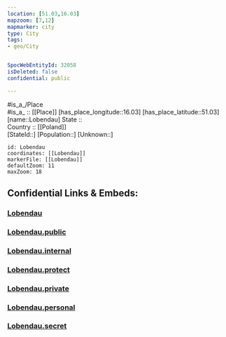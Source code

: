```yaml
---
location: [51.03,16.03] 
mapzoom: [7,12] 
mapmarker: city 
type: City
tags:
- geo/City


SpocWebEntityId: 32058
isDeleted: false
confidential: public

---
```

#is_a_/Place  
#is_a_ :: [[Place]] 
[has_place_longitude::16.03] 
[has_place_latitude::51.03] 
[name::Lobendau] 
State ::  
Country :: [[Poland]]  
[StateId::] 
[Population::] 
[Unknown::] 


```leaflet
id: Lobendau
coordinates: [[Lobendau]] 
markerFile: [[Lobendau]] 
defaultZoom: 11 
maxZoom: 18
```


## Confidential Links & Embeds: 

### [Lobendau](/_Standards/Earth/Continent/Europe/Europe~East/Poland/Provinces~Poland/Lower_Silesian/City/Lobendau.md) 

### [Lobendau.public](/_public/Earth/Continent/Europe/Europe~East/Poland/Provinces~Poland/Lower_Silesian/City/Lobendau.public.md) 

### [Lobendau.internal](/_internal/Earth/Continent/Europe/Europe~East/Poland/Provinces~Poland/Lower_Silesian/City/Lobendau.internal.md) 

### [Lobendau.protect](/_protect/Earth/Continent/Europe/Europe~East/Poland/Provinces~Poland/Lower_Silesian/City/Lobendau.protect.md) 

### [Lobendau.private](/_private/Earth/Continent/Europe/Europe~East/Poland/Provinces~Poland/Lower_Silesian/City/Lobendau.private.md) 

### [Lobendau.personal](/_personal/Earth/Continent/Europe/Europe~East/Poland/Provinces~Poland/Lower_Silesian/City/Lobendau.personal.md) 

### [Lobendau.secret](/_secret/Earth/Continent/Europe/Europe~East/Poland/Provinces~Poland/Lower_Silesian/City/Lobendau.secret.md)

